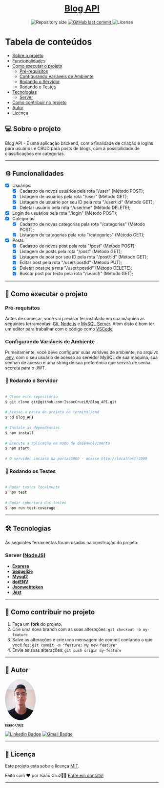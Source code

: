
<h1 align="center">
     <a href="#" alt="site do ecoleta"> Blog API </a>
</h1>

<p align="center">
  <img alt="Repository size" src="https://img.shields.io/github/repo-size/tgmarinho/README-ecoleta">
  
  <a href="https://github.com/tgmarinho/README-ecoleta/commits/master">
    <img alt="GitHub last commit" src="https://img.shields.io/github/last-commit/tgmarinho/README-ecoleta">
  </a>
    
  <img alt="License" src="https://img.shields.io/badge/license-MIT-brightgreen">
</p>

Tabela de conteúdos
=================
<!--ts-->
   * [Sobre o projeto](#-sobre-o-projeto)
   * [Funcionalidades](#-funcionalidades)
   * [Como executar o projeto](#-como-executar-o-projeto)
     * [Pré-requisitos](#pré-requisitos)
     * [Configurando Variáveis de Ambiente](#configurando-variáveis-de-ambiente)
     * [Rodando o Servidor](#rodando-o-servidor)
     * [Rodando o Testes](#rodando-os-testes)
   * [Tecnologias](#-tecnologias)
     * [Server](#-server)
   * [Como contribuir no projeto](#-como-contribuir-no-projeto)
   * [Autor](#-autor)
   * [Licença](#-licença)
<!--te-->

## 💻 Sobre o projeto

Blog API - É uma aplicação backend, com a finalidade de criação e logins para usuários e CRUD para posts de blogs, com a possibilidade de classificações em categorias.

---

## ⚙️ Funcionalidades

- [x] Usuários:
  - [x] Cadastro de novos usuários pela rota "/user" (Método POST);
  - [x] Listagem de usuários pela rota "/user" (Método GET);
  - [x] Listagem de usuário por seu ID pela rota "/user/:id" (Método GET);
  - [x] Deletar usuário pela rota "/user/me" (Método DELETE);
- [x] Login de usuários pela rota "/login" (Método POST);
- [x] Categorias:
  - [x] Cadastro de novas categorias pela rota "/categories" (Método POST);
  - [x] Listagem de categorias pela rota "/categories" (Método GET);
- [x] Posts:
  - [x] Cadastro de novos post pela rota "/post" (Método POST);
  - [x] Listagem de posts pela rota "/post" (Método GET);
  - [x] Listagem de post por seu ID pela rota "/post/:id" (Método GET);
  - [x] Editar post pela rota "/user/:postId" (Método PUT);
  - [x] Deletar post pela rota "/user/:postId" (Método DELETE);
  - [x] Buscar post por texto pela rota "/search" (Método GET);

---

## 🚀 Como executar o projeto

### Pré-requisitos

Antes de começar, você vai precisar ter instalado em sua máquina as seguintes ferramentas:
[Git](https://git-scm.com), [Node.js](https://nodejs.org/en/) e [MySQL Server](https://dev.mysql.com/downloads/mysql/). 
Além disto é bom ter um editor para trabalhar com o código como [VSCode](https://code.visualstudio.com/)

### Configurando Variáveis de Ambiente

Primeiramente, você deve configurar suas variáves de ambiente, no arquivo [.env](https://github.com//IsaacCruzLM/Blog_API/edit/main/.env), com o seu usuário de acesso ao servidor MySQL de sua máquina, sua senhan de acesso e uma string de sua preferência que servirá de senha secreta para o JWT.

### 🎲 Rodando o Servidor

```bash

# Clone este repositório
$ git clone git@github.com:IsaacCruzLM/Blog_API.git

# Acesse a pasta do projeto no terminal/cmd
$ cd Blog_API

# Instale as dependências
$ npm install

# Execute a aplicação em modo de desenvolvimento
$ npm start

# O servidor inciará na porta:3000 - acesse http://localhost:3000

```

### 🎲 Rodando os Testes

```bash

# Rodar testes localmente
$ npm test

# Rodar cobertura dos testes
$ npm run test-coverage

```

---

## 🛠 Tecnologias

As seguintes ferramentas foram usadas na construção do projeto:

### **Server**  ([NodeJS](https://nodejs.org/en/))

-   **[Express](https://expressjs.com/)**
-   **[Sequelize](https://sequelize.org/v3/)**
-   **[Mysql2](https://www.npmjs.com/package/mysql2)**
-   **[dotENV](https://github.com/motdotla/dotenv)**
-   **[Jsonwebtoken](https://jwt.io/)**
-   **[Jest](https://jestjs.io/)**

---

## 💪 Como contribuir no projeto

1. Faça um **fork** do projeto.
2. Crie uma nova branch com as suas alterações: `git checkout -b my-feature`
3. Salve as alterações e crie uma mensagem de commit contando o que você fez: `git commit -m "feature: My new feature"`
4. Envie as suas alterações: `git push origin my-feature`

---

## 🦸 Autor

<a href="https://www.linkedin.com/in/isaaccruzz/">
 <img style="border-radius: 50%;" src="./public/profile.jpeg" width="100px;" alt=""/>
 <br />
 <sub><b>Isaac Cruz</b></sub></a>
 <br />

[![Linkedin Badge](https://img.shields.io/badge/-Isaac-blue?style=flat-square&logo=Linkedin&logoColor=white&link=https://www.linkedin.com/in/isaaccruzz/)](https://www.linkedin.com/in/isaaccruzz/) 
[![Gmail Badge](https://img.shields.io/badge/-isaac.clm1@gmail.com-c14438?style=flat-square&logo=Gmail&logoColor=white&link=mailto:isaac.clm1@gmail.com)](mailto:isaac.clm1@gmail.com)

---

## 📝 Licença

Este projeto esta sobe a licença [MIT](./LICENSE).

Feito com ❤️ por Isaac Cruz👋🏽 [Entre em contato!](https://www.linkedin.com/in/isaaccruzz/)

---
